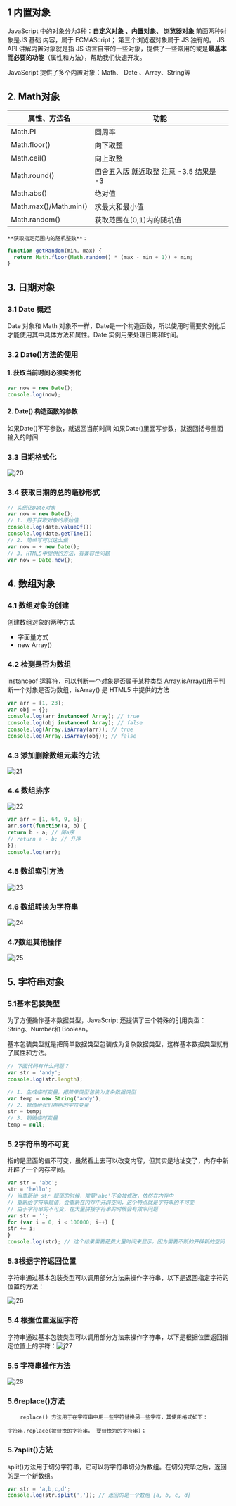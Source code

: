 ## 1  内置对象

JavaScript 中的对象分为3种：**自定义对象 、内置对象、 浏览器对象**
前面两种对象是JS 基础 内容，属于 ECMAScript；  第三个浏览器对象属于 JS 独有的。
JS API 讲解内置对象就是指 JS 语言自带的一些对象，提供了一些常用的或是**最基本而必要的功能**（属性和方法），帮助我们快速开发。

JavaScript 提供了多个内置对象：Math、 Date 、Array、String等	

## 2. Math对象
| 属性、方法名          | 功能                                         |
| --------------------- | -------------------------------------------- |
| Math.PI               | 圆周率                                       |
| Math.floor()          | 向下取整                                     |
| Math.ceil()           | 向上取整                                     |
| Math.round()          | 四舍五入版 就近取整   注意 -3.5   结果是  -3 |
| Math.abs()            | 绝对值                                       |
| Math.max()/Math.min() | 求最大和最小值                               |
| Math.random()         | 获取范围在[0,1)内的随机值                    |

	**获取指定范围内的随机整数**：

```js
function getRandom(min, max) {
  return Math.floor(Math.random() * (max - min + 1)) + min; 
}
```

## 3. 日期对象
### 3.1 Date 概述
Date 对象和 Math 对象不一样，Date是一个构造函数，所以使用时需要实例化后才能使用其中具体方法和属性。Date 实例用来处理日期和时间。

### 3.2 Date()方法的使用

#### 1. 获取当前时间必须实例化
```js
var now = new Date();
console.log(now);
```
#### 2. Date() 构造函数的参数

 如果Date()不写参数，就返回当前时间
如果Date()里面写参数，就返回括号里面输入的时间

### 3.3 日期格式化
![j20](../img/js/j20.png)

### 3.4 获取日期的总的毫秒形式
```js
// 实例化Date对象
var now = new Date();
// 1. 用于获取对象的原始值
console.log(date.valueOf())
console.log(date.getTime())
// 2. 简单写可以这么做
var now = + new Date();
// 3. HTML5中提供的方法，有兼容性问题
var now = Date.now();
```

## 4. 数组对象
### 4.1 数组对象的创建
创建数组对象的两种方式
*  字面量方式
*  new Array()

### 4.2 检测是否为数组

instanceof 运算符，可以判断一个对象是否属于某种类型
Array.isArray()用于判断一个对象是否为数组，isArray() 是 HTML5 中提供的方法
```js
var arr = [1, 23];
var obj = {};
console.log(arr instanceof Array); // true
console.log(obj instanceof Array); // false
console.log(Array.isArray(arr)); // true
console.log(Array.isArray(obj)); // false
```
### 4.3 添加删除数组元素的方法
![j21](../img/js/j21.png)


### 4.4 数组排序
![j22](../img/js/j22.png)

```js
var arr = [1, 64, 9, 6];
arr.sort(function(a, b) {
return b - a; // 降a序
// return a - b; // 升序
});
console.log(arr);

```

### 4.5 数组索引方法
![j23](../img/js/j23.png)

### 4.6 数组转换为字符串
![j24](../img/js/j24.png)

### 4.7数组其他操作
![j25](../img/js/j25.png)


## 5. 字符串对象

### 5.1基本包装类型

为了方便操作基本数据类型，JavaScript 还提供了三个特殊的引用类型：String、Number和 Boolean。

基本包装类型就是把简单数据类型包装成为复杂数据类型，这样基本数据类型就有了属性和方法。

```js
// 下面代码有什么问题？
var str = 'andy';
console.log(str.length);
```
```js
// 1. 生成临时变量，把简单类型包装为复杂数据类型
var temp = new String('andy');
// 2. 赋值给我们声明的字符变量
str = temp;
// 3. 销毁临时变量
temp = null;
```

### 5.2字符串的不可变

指的是里面的值不可变，虽然看上去可以改变内容，但其实是地址变了，内存中新开辟了一个内存空间。
```js
var str = 'abc';
str = 'hello';
// 当重新给 str 赋值的时候，常量'abc'不会被修改，依然在内存中
// 重新给字符串赋值，会重新在内存中开辟空间，这个特点就是字符串的不可变
// 由于字符串的不可变，在大量拼接字符串的时候会有效率问题
var str = '';
for (var i = 0; i < 100000; i++) {
str += i;
}
console.log(str); // 这个结果需要花费大量时间来显示，因为需要不断的开辟新的空间
```


### 5.3根据字符返回位置

字符串通过基本包装类型可以调用部分方法来操作字符串，以下是返回指定字符的位置的方法：

![j26](../img/js/j26.png)

### 5.4 根据位置返回字符

字符串通过基本包装类型可以调用部分方法来操作字符串，以下是根据位置返回指定位置上的字符：![j27](../img/js/j27.png)




### 5.5 字符串操作方法

![j28](../img/js/j28.png)

### 5.6replace()方法

		replace() 方法用于在字符串中用一些字符替换另一些字符，其使用格式如下：  

`字符串.replace(被替换的字符串， 要替换为的字符串)；`

### 5.7split()方法
split()方法用于切分字符串，它可以将字符串切分为数组。在切分完毕之后，返回的是一个新数组。
```js
var str = 'a,b,c,d';
console.log(str.split(',')); // 返回的是一个数组 [a, b, c, d]
```

